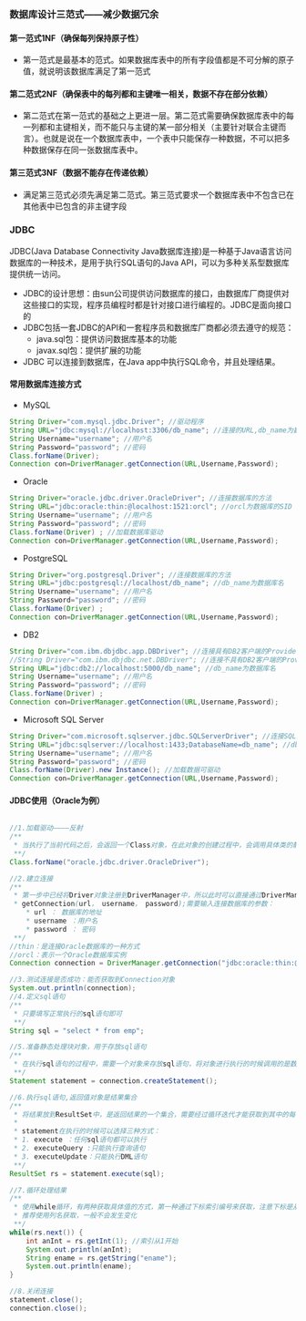 ### 数据库设计三范式——减少数据冗余



#### 第一范式1NF（确保每列保持原子性）

* 第一范式是最基本的范式。如果数据库表中的所有字段值都是不可分解的原子值，就说明该数据库满足了第一范式

#### 第二范式2NF（确保表中的每列都和主键唯一相关，数据不存在部分依赖）

* 第二范式在第一范式的基础之上更进一层。第二范式需要确保数据库表中的每一列都和主键相关，而不能只与主键的某一部分相关（主要针对联合主键而言）。也就是说在一个数据库表中，一个表中只能保存一种数据，不可以把多种数据保存在同一张数据库表中。

#### 第三范式3NF（数据不能存在传递依赖）

* 满足第三范式必须先满足第二范式。第三范式要求一个数据库表中不包含已在其他表中已包含的非主键字段





### JDBC



JDBC(Java Database Connectivity Java数据库连接)是一种基于Java语言访问数据库的一种技术，是用于执行SQL语句的Java API，可以为多种关系型数据库提供统一访问。

* JDBC的设计思想：由sun公司提供访问数据库的接口，由数据库厂商提供对这些接口的实现，程序员编程时都是针对接口进行编程的。JDBC是面向接口的
* JDBC包括一套JDBC的API和一套程序员和数据库厂商都必须去遵守的规范：
  * java.sql包：提供访问数据库基本的功能
  * javax.sql包：提供扩展的功能
* JDBC 可以连接到数据库，在Java app中执行SQL命令，并且处理结果。



#### 常用数据库连接方式



* MySQL

```java
String Driver="com.mysql.jdbc.Driver"; //驱动程序
String URL="jdbc:mysql://localhost:3306/db_name"; //连接的URL,db_name为数据库名
String Username="username"; //用户名
String Password="password"; //密码
Class.forName(Driver);
Connection con=DriverManager.getConnection(URL,Username,Password);
```



* Oracle

```java
String Driver="oracle.jdbc.driver.OracleDriver"; //连接数据库的方法
String URL="jdbc:oracle:thin:@localhost:1521:orcl"; //orcl为数据库的SID
String Username="username"; //用户名
String Password="password"; //密码
Class.forName(Driver) ; //加载数据库驱动
Connection con=DriverManager.getConnection(URL,Username,Password); 
```



* PostgreSQL

```java
String Driver="org.postgresql.Driver"; //连接数据库的方法
String URL="jdbc:postgresql://localhost/db_name"; //db_name为数据库名
String Username="username"; //用户名
String Password="password"; //密码
Class.forName(Driver) ;
Connection con=DriverManager.getConnection(URL,Username,Password);
```



* DB2

```java
String Driver="com.ibm.dbjdbc.app.DBDriver"; //连接具有DB2客户端的Provider实例
//String Driver="com.ibm.dbjdbc.net.DBDriver"; //连接不具有DB2客户端的Provider实例
String URL="jdbc:db2://localhost:5000/db_name"; //db_name为数据库名
String Username="username"; //用户名
String Password="password"; //密码
Class.forName(Driver) ;
Connection con=DriverManager.getConnection(URL,Username,Password);
```



* Microsoft SQL Server

```java
String Driver="com.microsoft.sqlserver.jdbc.SQLServerDriver"; //连接SQL数据库的方法
String URL="jdbc:sqlserver://localhost:1433;DatabaseName=db_name"; //db_name为数据库名
String Username="username"; //用户名
String Password="password"; //密码
Class.forName(Driver).new Instance(); //加载数据可驱动
Connection con=DriverManager.getConnection(URL,Username,Password);
```



#### JDBC使用（Oracle为例）



```java

//1.加载驱动————反射
/**
 * 当执行了当前代码之后，会返回一个Class对象，在此对象的创建过程中，会调用具体类的静态代码块
 **/
Class.forName("oracle.jdbc.driver.OracleDriver");

//2.建立连接
/**
 * 第一步中已经将Driver对象注册到DriverManager中，所以此时可以直接通过DriverManager来获取数据库的连接
 * getConnection(url， username， password);需要输入连接数据库的参数：
 	* url ： 数据库的地址
 	* username ：用户名
 	* password ： 密码
 **/
//thin：是连接Oracle数据库的一种方式
//orcl：表示一个Oracle数据库实例
Connection connection = DriverManager.getConnection("jdbc:oracle:thin:@localhost:1521:orcl", “Scott”, "123456");

//3.测试连接是否成功：能否获取到Connection对象
System.out.println(connection);
//4.定义sql语句
/**
 * 只要填写正常执行的sql语句即可
 **/
String sql = "select * from emp";

//5.准备静态处理块对象，用于存放sql语句
/**
 * 在执行sql语句的过程中，需要一个对象来存放sql语句，将对象进行执行的时候调用的是数据库的服务，数据库会从当前对象中拿到对应的sql语句进行执行
 **/
Statement statement = connection.createStatement();

//6.执行sql语句,返回值对象是结果集合
/**
 * 将结果放到ResultSet中，是返回结果的一个集合，需要经过循环迭代才能获取到其中的每一条记录
 *
 * statement在执行的时候可以选择三种方式：
 * 1. execute ：任何sql语句都可以执行
 * 2. executeQuery :只能执行查询语句
 * 3. executeUpdate：只能执行DML语句
 **/
ResultSet rs = statement.execute(sql);

//7.循环处理结果
/**
 * 使用while循环，有两种获取具体值的方式，第一种通过下标索引编号来获取，注意下标是从1开始的；第二种是通过列名来获取；
 * 推荐使用列名获取，一般不会发生变化
 **/
while(rs.next()) {
    int anInt = rs.getInt(1); //索引从1开始
    System.out.println(anInt);
    String ename = rs.getString("ename");
    System.out.println(ename);
}

//8.关闭连接
statement.close();
connection.close();
```

